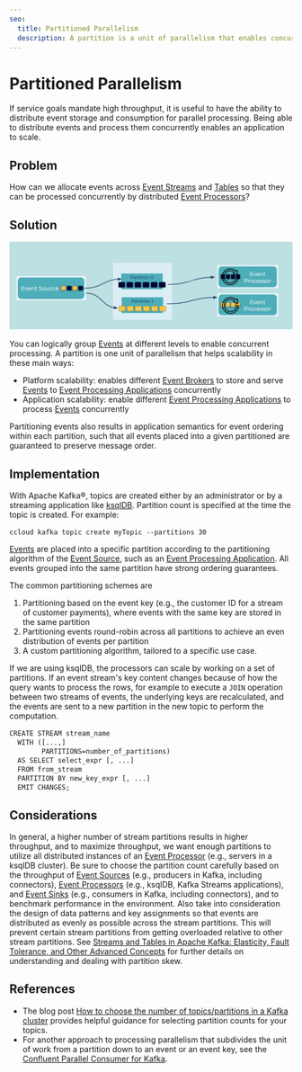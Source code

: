 ```yaml
---
seo:
  title: Partitioned Parallelism
  description: A partition is a unit of parallelism that enables concurrent processing, and events can be written to different partitions to evenly distribute load.
---
```


# Partitioned Parallelism
If service goals mandate high throughput, it is useful to have the ability to distribute event storage and consumption for parallel processing.
Being able to distribute events and process them concurrently enables an application to scale.

## Problem
How can we allocate events across [Event Streams](../event-stream/event-streams.md) and [Tables](../table/table.md) so that they can be processed concurrently by distributed [Event Processors](../event-processing/event-processor.md)?

## Solution
![partitioned-parallelism](../img/partitioned-parallelism.png)

You can logically group [Events](../event/event.md) at different levels to enable concurrent processing.
A partition is one unit of parallelism that helps scalability in these main ways:

* Platform scalability: enables different [Event Brokers](../event-stream/event-broker.md) to store and serve [Events](../event/event.md) to [Event Processing Applications](../event-processing/event-processing-application.md) concurrently
* Application scalability: enable different [Event Processing Applications](../event-processing/event-processing-application.md) to process [Events](../event/event.md) concurrently

Partitioning events also results in application semantics for event ordering within each partition, such that all events placed into a given partitioned are guaranteed to preserve message order.

## Implementation
With Apache Kafka®, topics are created either by an administrator or by a streaming application like [ksqlDB](https://ksqldb.io). Partition count is specified at the time the topic is created.  For example:

```
ccloud kafka topic create myTopic --partitions 30
```

[Events](../event/event.md) are placed into a specific partition according to the partitioning algorithm of the [Event Source](../event-source/event-source.md), such as an [Event Processing Application](../event-processing/event-processing-application.md).
All events grouped into the same partition have strong ordering guarantees.

The common partitioning schemes are

1. Partitioning based on the event key (e.g., the customer ID for a stream of customer payments), where events with the same key are stored in the same partition
2. Partitioning events round-robin across all partitions to achieve an even distribution of events per partition
3. A custom partitioning algorithm, tailored to a specific use case.

If we are using ksqlDB, the processors can scale by working on a set of partitions.
If an event stream's key content changes because of how the query wants to process the rows, for example to execute a `JOIN` operation between two streams of events, the underlying keys are recalculated, and the events are sent to a new partition in the new topic to perform the computation.

```
CREATE STREAM stream_name
  WITH ([...,]
        PARTITIONS=number_of_partitions)
  AS SELECT select_expr [, ...]
  FROM from_stream
  PARTITION BY new_key_expr [, ...]
  EMIT CHANGES;
```

## Considerations
In general, a higher number of stream partitions results in higher throughput, and to maximize throughput, we want enough partitions to utilize all distributed instances of an [Event Processor](../event-processing/event-processor.md) (e.g., servers in a ksqlDB cluster).
Be sure to choose the partition count carefully based on the throughput of [Event Sources](../event-source/event-source.md) (e.g., producers in Kafka, including connectors), [Event Processors](../event-processing/event-processor.md) (e.g., ksqlDB, Kafka Streams applications), and [Event Sinks](../event-sink/event-sink.md) (e.g., consumers in Kafka, including connectors), and to benchmark performance in the environment.
Also take into consideration the design of data patterns and key assignments so that events are distributed as evenly as possible across the stream partitions.
This will prevent certain stream partitions from getting overloaded relative to other stream partitions. See [Streams and Tables in Apache Kafka: Elasticity, Fault Tolerance, and Other Advanced Concepts](https://www.confluent.io/blog/kafka-streams-tables-part-4-elasticity-fault-tolerance-advanced-concepts/) for further details on understanding and dealing with partition skew.

## References
* The blog post [How to choose the number of topics/partitions in a Kafka cluster](https://www.confluent.io/blog/how-choose-number-topics-partitions-kafka-cluster) provides helpful guidance for selecting partition counts for your topics.
* For another approach to processing parallelism that subdivides the unit of work from a partition down to an event or an event key, see the [Confluent Parallel Consumer for Kafka](https://github.com/confluentinc/parallel-consumer).
